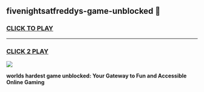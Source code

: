 
## fivenightsatfreddys-game-unblocked 👋
<h3>
<a href="https://premium.freeplayer.one?title=fivenightsatfreddys-game-unblocked&ref=14F">CLICK TO PLAY</a></h3>
<hr>

<h3>
<a href="https://premium.freeplayer.one?title=fivenightsatfreddys-game-unblocked&ref=14F">CLICK 2 PLAY</a>
  
</h3>

<a href="https://premium.freeplayer.one?title=fivenightsatfreddys-game-unblocked&ref=12F/"><img src="https://clearcache.store/games.png"></a>


**worlds hardest game unblocked: Your Gateway to Fun and Accessible Online Gaming**
